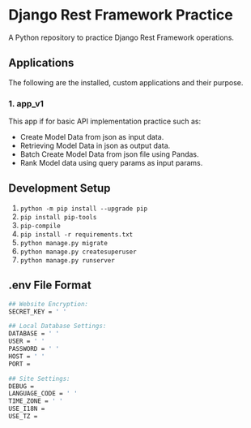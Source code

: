 # Django Rest Framework Practice

A Python repository to practice Django Rest Framework operations.

## Applications

The following are the installed, custom applications and their purpose.

### 1. app_v1

This app if for basic API implementation practice such as:
  
- Create Model Data from json as input data.
- Retrieving Model Data in json as output data.
- Batch Create Model Data from json file using Pandas.
- Rank Model data using query params as input params.

## Development Setup

1. `python -m pip install --upgrade pip`
2. `pip install pip-tools`
3. `pip-compile`
4. `pip install -r requirements.txt`
5. `python manage.py migrate`
6. `python manage.py createsuperuser`
7. `python manage.py runserver`

## .env File Format

```bash
## Website Encryption:
SECRET_KEY = ' '

## Local Database Settings:
DATABASE = ' '
USER = ' '
PASSWORD = ' '
HOST = ' '
PORT =  

## Site Settings:
DEBUG =  
LANGUAGE_CODE = ' '
TIME_ZONE = ' '
USE_I18N =  
USE_TZ =  
```
